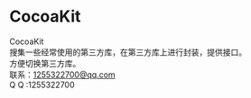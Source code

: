 # CocoaKit
CocoaKit  
搜集一些经常使用的第三方库，在第三方库上进行封装，提供接口。  
方便切换第三方库。  
联系：1255322700@qq.com  
Q Q :1255322700
